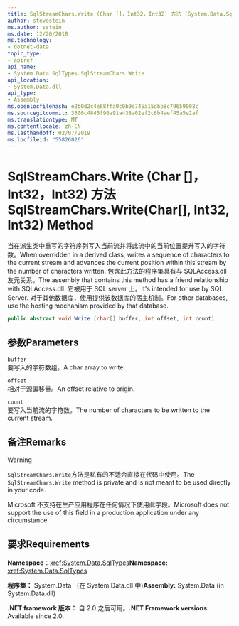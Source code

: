 ```yaml
---
title: SqlStreamChars.Write (Char []，Int32，Int32) 方法 (System.Data.SqlTypes)
author: stevestein
ms.author: sstein
ms.date: 12/20/2018
ms.technology:
- dotnet-data
topic_type:
- apiref
api_name:
- System.Data.SqlTypes.SqlStreamChars.Write
api_location:
- System.Data.dll
api_type:
- Assembly
ms.openlocfilehash: e2b0d2c4e68ffa0c0b9e745a15dbb8c79659008c
ms.sourcegitcommit: 3500c4845f96a91a438a02ef2c6b4eef45a5e2af
ms.translationtype: MT
ms.contentlocale: zh-CN
ms.lasthandoff: 02/07/2019
ms.locfileid: "55826026"
---
```

# <a name="sqlstreamcharswritechar-int32-int32-method"></a><span data-ttu-id="19a8d-102">SqlStreamChars.Write (Char []，Int32，Int32) 方法</span><span class="sxs-lookup"><span data-stu-id="19a8d-102">SqlStreamChars.Write(Char[], Int32, Int32) Method</span></span>

<span data-ttu-id="19a8d-103">当在派生类中重写的字符序列写入当前流并将此流中的当前位置提升写入的字符数。</span><span class="sxs-lookup"><span data-stu-id="19a8d-103">When overridden in a derived class, writes a sequence of characters to the current stream and advances the current position within this stream by the number of characters written.</span></span> <span data-ttu-id="19a8d-104">包含此方法的程序集具有与 SQLAccess.dll 友元关系。</span><span class="sxs-lookup"><span data-stu-id="19a8d-104">The assembly that contains this method has a friend relationship with SQLAccess.dll.</span></span> <span data-ttu-id="19a8d-105">它被用于 SQL server 上。</span><span class="sxs-lookup"><span data-stu-id="19a8d-105">It's intended for use by SQL Server.</span></span> <span data-ttu-id="19a8d-106">对于其他数据库，使用提供该数据库的宿主机制。</span><span class="sxs-lookup"><span data-stu-id="19a8d-106">For other databases, use the hosting mechanism provided by that database.</span></span>

```csharp
public abstract void Write (char[] buffer, int offset, int count);
```

## <a name="parameters"></a><span data-ttu-id="19a8d-107">参数</span><span class="sxs-lookup"><span data-stu-id="19a8d-107">Parameters</span></span>

`buffer`  
<span data-ttu-id="19a8d-108">要写入的字符数组。</span><span class="sxs-lookup"><span data-stu-id="19a8d-108">A char array to write.</span></span>

`offset`  
<span data-ttu-id="19a8d-109">相对于源偏移量。</span><span class="sxs-lookup"><span data-stu-id="19a8d-109">An offset relative to origin.</span></span>

`count`  
<span data-ttu-id="19a8d-110">要写入当前流的字符数。</span><span class="sxs-lookup"><span data-stu-id="19a8d-110">The number of characters to be written to the current stream.</span></span>

## <a name="remarks"></a><span data-ttu-id="19a8d-111">备注</span><span class="sxs-lookup"><span data-stu-id="19a8d-111">Remarks</span></span>

> [!WARNING]
> <span data-ttu-id="19a8d-112">`SqlStreamChars.Write`方法是私有的不适合直接在代码中使用。</span><span class="sxs-lookup"><span data-stu-id="19a8d-112">The `SqlStreamChars.Write` method is private and is not meant to be used directly in your code.</span></span>
>
> <span data-ttu-id="19a8d-113">Microsoft 不支持在生产应用程序在任何情况下使用此字段。</span><span class="sxs-lookup"><span data-stu-id="19a8d-113">Microsoft does not support the use of this field in a production application under any circumstance.</span></span>

## <a name="requirements"></a><span data-ttu-id="19a8d-114">要求</span><span class="sxs-lookup"><span data-stu-id="19a8d-114">Requirements</span></span>

<span data-ttu-id="19a8d-115">**Namespace**：<xref:System.Data.SqlTypes></span><span class="sxs-lookup"><span data-stu-id="19a8d-115">**Namespace:** <xref:System.Data.SqlTypes></span></span>

<span data-ttu-id="19a8d-116">**程序集：** System.Data （在 System.Data.dll 中)</span><span class="sxs-lookup"><span data-stu-id="19a8d-116">**Assembly:** System.Data (in System.Data.dll)</span></span>

<span data-ttu-id="19a8d-117">**.NET framework 版本：** 自 2.0 之后可用。</span><span class="sxs-lookup"><span data-stu-id="19a8d-117">**.NET Framework versions:** Available since 2.0.</span></span>